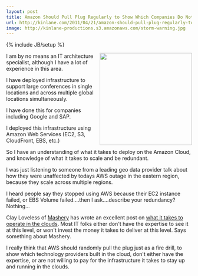 ```yaml
---
layout: post
title: Amazon Should Pull Plug Regularly to Show Which Companies Do Not Have It Together
url: http://kinlane.com/2011/04/21/amazon-should-pull-plug-regularly-to-show-which-companies-do-not-have-it-together/
image: http://kinlane-productions.s3.amazonaws.com/storm-warning.jpg
---
```

{% include JB/setup %}
<p>
     <a title="what it takes to operate in the cloud" href="http://claylo.com/post/4817029650/where-there-are-clouds-it-sometimes-rains"><img src="http://kinlane-productions.s3.amazonaws.com/storm-warning.jpg"  width="250" align="right" /></a>I am by no means an IT architecture specialist, although I have a lot of experience in this area.
</p>

<p>
     I have deployed infrastructure to support large conferences in single locations and across multiple global locations simultaneously.
</p>

<p>
     I have done this for companies including Google and SAP.
</p>

<p>
     I deployed this infrastructure using Amazon Web Services (EC2, S3, CloudFront, EBS, etc.)
</p>

<p>
     So I have an understanding of what it takes to deploy on the Amazon Cloud, and knowledge of what it takes to scale and be redundant.
</p>

<p>
     I was just listening to someone from a leading geo data provider talk about how they were unaffected by todays AWS outage in the eastern region, because they scale across multiple regions.
</p>

<p>
     I heard people say they stopped using AWS because their EC2 instance failed, or EBS Volume failed....then I ask....describe your redundancy? Nothing...
</p>

<p>
     Clay Loveless of <a title="Mashery" href="http://www.mashery.com">Mashery</a> has wrote an excellent post on <a title="what it takes to operate in the cloud" href="http://claylo.com/post/4817029650/where-there-are-clouds-it-sometimes-rains">what it takes to operate in the clouds</a>. Most IT folks either don't have the expertise to see it at this level, or won't invest the money it takes to deliver at this level. Says something about Mashery.
</p>

<p>
     I really think that AWS should randomly pull the plug just as a fire drill, to show which technology providers built in the cloud, don't either have the expertise, or are not willing to pay for the infrastructure it takes to stay up and running in the clouds.
</p>
